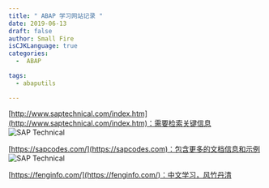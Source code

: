 ```yaml
---
title: " ABAP 学习网站记录 "
date: 2019-06-13
draft: false
author: Small Fire
isCJKLanguage: true
categories: 
  -  ABAP

tags: 
  - abaputils

---
```


[http://www.saptechnical.com/index.htm](http://www.saptechnical.com/index.htm)：需要检索关键信息
![SAP Technical](/images/ABAP/WebSite.png)

[https://sapcodes.com/](https://sapcodes.com)：包含更多的文档信息和示例
![SAP Technical](/images/ABAP/WebSite2.png)

[https://fenginfo.com/](https://fenginfo.com/)：中文学习，风竹丹清